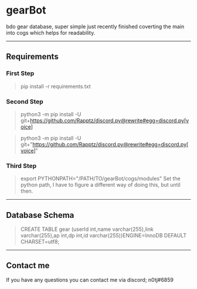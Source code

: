 # gearBot
bdo gear database, super simple just recently finished coverting the main into cogs which helps for readability.

---

## Requirements

### First Step
> pip install -r requirements.txt

### Second Step
> python3 -m pip install -U git+https://github.com/Rapptz/discord.py@rewrite#egg=discord.py[voice]


> python3 -m pip install -U git+"https://github.com/Rapptz/discord.py@rewrite#egg=discord.py[voice]"

### Third Step
> export PYTHONPATH="/PATH/TO/gearBot/cogs/modules"
Set the python path, I have to figure a different way of doing this, but until then.

---

## Database Schema
> CREATE TABLE gear (userId int,name varchar(255),link varchar(255),ap int,dp int,id varchar(255))ENGINE=InnoDB DEFAULT CHARSET=utf8;

---

## Contact me
If you have any questions you can contact me via discord; n0tj#6859 


